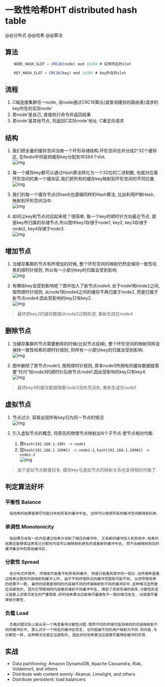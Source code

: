 # 一致性哈希DHT distributed hash table

@@分布式 @@哈希 @@算法

## 算法

```js
    NODE_HASH_SLOT = CRC16(node) mod 16384 # 实例所在的slot

    KEY_HASH_SLOT = CRC16(key) mod 16384 # key所在的slot
```

## 流程

1. C端连接集群任一node, 该node通过CRC16算出(或查询缓存的路由表)请求的key所在的实际node'
2. 若node'是自己, 直接执行命令并返回结果
3. 若node'是其他节点, 则返回C实际node'地址, C重定向请求

## 结构

1. 我们把全量的缓存空间当做一个环形存储结构.环形空间总共分成2^32个缓存区, 在Redis中则是把缓存key分配到16384个slot.  
![img](res/dht-1.png)  

2. 每一个缓存key都可以通过Hash算法转化为一个32位的二进制数, 也就对应着环形空间的某一个缓存区.我们把所有的缓存key映射到环形空间的不同位置.  
![img](res/dht-2.png)  

3. 我们的每一个缓存节点(Shard)也遵循同样的Hash算法, 比如利用IP做Hash, 映射到环形空间当中.  
![img](res/dht-3.png)  

4. 如何让key和节点对应起来呢？很简单, 每一个key的顺时针方向最近节点, 就是key所归属的存储节点.所以图中key1存储于node1, key2, key3存储于node2, key4存储于node3.  
![img](res/dht-4.png)  

## 增加节点

1. 当缓存集群的节点有所增加的时候, 整个环形空间的映射仍然会保持一致性哈希的顺时针规则, 所以有一小部分key的归属会受到影响.  
![img](res/dht-5.png)  

2. 有哪些key会受到影响呢？图中加入了新节点node4, 处于node1和node2之间, 按照顺时针规则, 从node1到node4之间的缓存不再归属于node2, 而是归属于新节点node4.因此受影响的key只有key2.  
![img](res/dht-6.png)  

> 最终把key2的缓存数据从node2过期失效, 重新生成在node4

## 删除节点

1. 当缓存集群的节点需要删除的时候(比如节点挂掉), 整个环形空间的映射同样会保持一致性哈希的顺时针规则, 同样有一小部分key的归属会受到影响.  
![img](res/dht-7.png)  

2. 图中删除了原节点node3, 按照顺时针规则, 原本node3所拥有的缓存数据就需要“托付”给node3的顺时针后继节点node1.因此受影响的key只有key4.  
![img](res/dht-8.png)  

> 最终key4的缓存数据随着node3消失而消失, 重新生成在node1  

## 虚拟节点  

1. 节点过少, 容易出现所有key归为同一节点的情况  
![img](res/dht-9.png)  

2. 引入虚拟节点的概念, 将原先的物理节点映射出N个子节点.使节点相对均衡.  
   1. 原`hash(192.168.1.109) -> node1`  
   2. 现`hash(192.168.1.109#1) -> node1-1`, `hash(192.168.1.109#2) -> node1-2`  
![img](res/dht-10.png)  

> 由于虚拟节点数量较多, 缓存key与虚拟节点的映射关系也变得相对均衡了.  

## 判定算法好坏

### 平衡性 Balance

      指哈希的结果能够尽可能分布到所有的缓冲中去, 这样可以使得所有的缓冲空间都得到利用.  

### 单调性 Monotonicity

      指如果已经有一些内容通过哈希分派到了相应的缓冲中, 又有新的缓冲加入到系统中.哈希的结果应能够保证原有已分配的内容可以被映射到原有的或者新的缓冲中去, 而不会被映射到旧的缓冲集合中的其他缓冲区.  

### 分散性 Spread

      在分布式环境中, 终端有可能看不到所有的缓冲, 而是只能看到其中的一部分.当终端希望通过哈希过程将内容映射到缓冲上时, 由于不同终端所见的缓冲范围有可能不同, 从而导致哈希的结果不一致, 最终的结果是相同的内容被不同的终端映射到不同的缓冲区中.这种情况显然是应该避免的, 因为它导致相同内容被存储到不同缓冲中去, 降低了系统存储的效率.分散性的定义就是上述情况发生的严重程度.好的哈希算法应能够尽量避免不一致的情况发生, 也就是尽量降低分散性.  

### 负载 Load

      负载问题实际上是从另一个角度看待分散性问题.既然不同的终端可能将相同的内容映射到不同的缓冲区中, 那么对于一个特定的缓冲区而言, 也可能被不同的用户映射为不同 的内容.与分散性一样, 这种情况也是应当避免的, 因此好的哈希算法应能够尽量降低缓冲的负荷.  

## 实战


- Data partitioning: Amazon DynamoDB, Apache Cassandra, Riak, Voldemort, and others
- Distribute web content evenly: Akamai, Limelight, and others
- Distribute persistent: load balancers